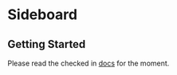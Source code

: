 Sideboard
=========

Getting Started
---------------

Please read the checked in [docs](https://github.com/appliedsec/sideboard/blob/master/docs/source/index.rst) for the moment.
